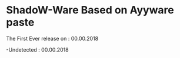 # ShadoW-Ware Based on Ayyware paste

The First Ever release on : 00.00.2018

 -Undetected : 00.00.2018
 
 

